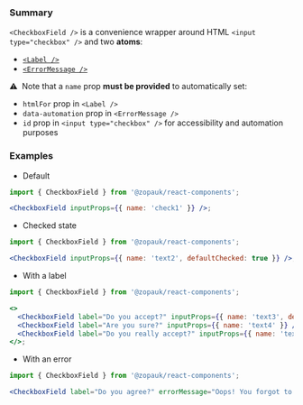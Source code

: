 ### Summary

`<CheckboxField />` is a convenience wrapper around HTML `<input type="checkbox" />` and two **atoms**:

- [`<Label />`](/#/Components/Atoms/Label)
- [`<ErrorMessage />`](/#/Components/Atoms/ErrorMessage)

⚠️ &nbsp;Note that a `name` prop **must be provided** to automatically set:

- `htmlFor` prop in `<Label />`
- `data-automation` prop in `<ErrorMessage />`
- `id` prop in `<input type="checkbox" />` for accessibility and automation purposes

### Examples

- Default

```jsx
import { CheckboxField } from '@zopauk/react-components';

<CheckboxField inputProps={{ name: 'check1' }} />;
```

- Checked state

```jsx
import { CheckboxField } from '@zopauk/react-components';

<CheckboxField inputProps={{ name: 'text2', defaultChecked: true }} />;
```

- With a label

```jsx
import { CheckboxField } from '@zopauk/react-components';

<>
  <CheckboxField label="Do you accept?" inputProps={{ name: 'text3', defaultChecked: true }} />
  <CheckboxField label="Are you sure?" inputProps={{ name: 'text4' }} />
  <CheckboxField label="Do you really accept?" inputProps={{ name: 'text5' }} />
</>;
```

- With an error

```jsx
import { CheckboxField } from '@zopauk/react-components';

<CheckboxField label="Do you agree?" errorMessage="Oops! You forgot to check this" inputProps={{ name: 'text6' }} />;
```
